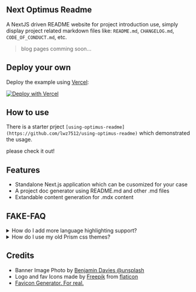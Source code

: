 
## Next Optimus Readme

A NextJS driven README website for project introduction use, simply display project related markdown files like: `README.md`, `CHANGELOG.md`, `CODE_OF_CONDUCT.md`, etc.


>  blog pages comming soon...

## Deploy your own

Deploy the example using [Vercel](https://vercel.com?utm_source=github&utm_medium=readme&utm_campaign=next-example):

[![Deploy with Vercel](https://vercel.com/button)](https://vercel.com/new/git/external?repository-url=https://github.com/lwz7512/next-optimus-readme&project-name=with-mdx-remote&repository-name=next-big-project)

## How to use

There is a starter prject `[using-optimus-readme](https://github.com/lwz7512/using-optimus-readme)` which demonstrated the usage.

please check it out!

## Features

- Standalone Next.js application which can be cusomized for your case
- A project doc generator using README.md and other .md files
- Extandable content generation for .mdx content


## FAKE-FAQ

<details>

<summary>How do I add more language highlighting support?</summary>

By default `prism-react-renderer` only includes an [arbitrary subset of the languages](https://github.com/FormidableLabs/prism-react-renderer/blob/master/src/vendor/prism/includeLangs.js) that Prism supports. You can add support for more by including their definitions from the main `prismjs` package:

```js
import Prism from "prism-react-renderer/prism";

(typeof global !== "undefined" ? global : window).Prism = Prism;

require("prismjs/components/prism-kotlin");
require("prismjs/components/prism-csharp");
```
</details>

<details>

<summary>How do I use my old Prism css themes?</summary>

`prism-react-renderer` still returns you all proper `className`s via the prop getters,
when you use it. By default however it uses its new theming system, which output a
couple of `style` props as well.

If you don't pass `theme` to the `<Highlight />` component it will default to not
outputting any `style` props, while still returning you the `className` props, like
so:

```js
<Highlight
  {...defaultProps}
  code={exampleCode}
  language="jsx"
  theme={undefined}
>
  {highlight => null /* ... */}
</Highlight>
```

</details>


## Credits

- Banner Image Photo by [Benjamin Davies @unsplash](https://unsplash.com/photos/JrZ1yE1PjQ0)
- Logo and fav Icons made by [Freepik](https://www.flaticon.com/) from [flaticon](https://www.flaticon.com)
- [Favicon Generator. For real.](https://realfavicongenerator.net/)
